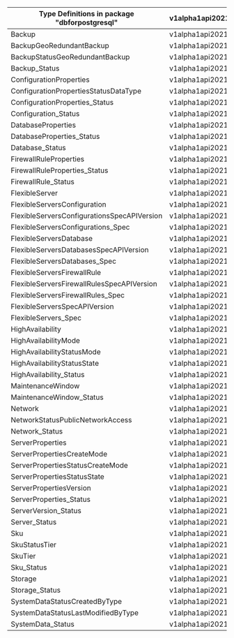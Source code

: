 | Type Definitions in package "dbforpostgresql" | v1alpha1api20210601 | v1beta20210601 |
|-----------------------------------------------|---------------------|----------------|
| Backup                                        | v1alpha1api20210601 | v1beta20210601 |
| BackupGeoRedundantBackup                      | v1alpha1api20210601 | v1beta20210601 |
| BackupStatusGeoRedundantBackup                | v1alpha1api20210601 | v1beta20210601 |
| Backup_Status                                 | v1alpha1api20210601 | v1beta20210601 |
| ConfigurationProperties                       | v1alpha1api20210601 | v1beta20210601 |
| ConfigurationPropertiesStatusDataType         | v1alpha1api20210601 | v1beta20210601 |
| ConfigurationProperties_Status                | v1alpha1api20210601 | v1beta20210601 |
| Configuration_Status                          | v1alpha1api20210601 | v1beta20210601 |
| DatabaseProperties                            | v1alpha1api20210601 | v1beta20210601 |
| DatabaseProperties_Status                     | v1alpha1api20210601 | v1beta20210601 |
| Database_Status                               | v1alpha1api20210601 | v1beta20210601 |
| FirewallRuleProperties                        | v1alpha1api20210601 | v1beta20210601 |
| FirewallRuleProperties_Status                 | v1alpha1api20210601 | v1beta20210601 |
| FirewallRule_Status                           | v1alpha1api20210601 | v1beta20210601 |
| FlexibleServer                                | v1alpha1api20210601 | v1beta20210601 |
| FlexibleServersConfiguration                  | v1alpha1api20210601 | v1beta20210601 |
| FlexibleServersConfigurationsSpecAPIVersion   | v1alpha1api20210601 | v1beta20210601 |
| FlexibleServersConfigurations_Spec            | v1alpha1api20210601 | v1beta20210601 |
| FlexibleServersDatabase                       | v1alpha1api20210601 | v1beta20210601 |
| FlexibleServersDatabasesSpecAPIVersion        | v1alpha1api20210601 | v1beta20210601 |
| FlexibleServersDatabases_Spec                 | v1alpha1api20210601 | v1beta20210601 |
| FlexibleServersFirewallRule                   | v1alpha1api20210601 | v1beta20210601 |
| FlexibleServersFirewallRulesSpecAPIVersion    | v1alpha1api20210601 | v1beta20210601 |
| FlexibleServersFirewallRules_Spec             | v1alpha1api20210601 | v1beta20210601 |
| FlexibleServersSpecAPIVersion                 | v1alpha1api20210601 | v1beta20210601 |
| FlexibleServers_Spec                          | v1alpha1api20210601 | v1beta20210601 |
| HighAvailability                              | v1alpha1api20210601 | v1beta20210601 |
| HighAvailabilityMode                          | v1alpha1api20210601 | v1beta20210601 |
| HighAvailabilityStatusMode                    | v1alpha1api20210601 | v1beta20210601 |
| HighAvailabilityStatusState                   | v1alpha1api20210601 | v1beta20210601 |
| HighAvailability_Status                       | v1alpha1api20210601 | v1beta20210601 |
| MaintenanceWindow                             | v1alpha1api20210601 | v1beta20210601 |
| MaintenanceWindow_Status                      | v1alpha1api20210601 | v1beta20210601 |
| Network                                       | v1alpha1api20210601 | v1beta20210601 |
| NetworkStatusPublicNetworkAccess              | v1alpha1api20210601 | v1beta20210601 |
| Network_Status                                | v1alpha1api20210601 | v1beta20210601 |
| ServerProperties                              | v1alpha1api20210601 | v1beta20210601 |
| ServerPropertiesCreateMode                    | v1alpha1api20210601 | v1beta20210601 |
| ServerPropertiesStatusCreateMode              | v1alpha1api20210601 | v1beta20210601 |
| ServerPropertiesStatusState                   | v1alpha1api20210601 | v1beta20210601 |
| ServerPropertiesVersion                       | v1alpha1api20210601 | v1beta20210601 |
| ServerProperties_Status                       | v1alpha1api20210601 | v1beta20210601 |
| ServerVersion_Status                          | v1alpha1api20210601 | v1beta20210601 |
| Server_Status                                 | v1alpha1api20210601 | v1beta20210601 |
| Sku                                           | v1alpha1api20210601 | v1beta20210601 |
| SkuStatusTier                                 | v1alpha1api20210601 | v1beta20210601 |
| SkuTier                                       | v1alpha1api20210601 | v1beta20210601 |
| Sku_Status                                    | v1alpha1api20210601 | v1beta20210601 |
| Storage                                       | v1alpha1api20210601 | v1beta20210601 |
| Storage_Status                                | v1alpha1api20210601 | v1beta20210601 |
| SystemDataStatusCreatedByType                 | v1alpha1api20210601 | v1beta20210601 |
| SystemDataStatusLastModifiedByType            | v1alpha1api20210601 | v1beta20210601 |
| SystemData_Status                             | v1alpha1api20210601 | v1beta20210601 |
